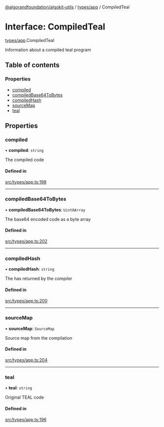 [@algorandfoundation/algokit-utils](../index.md) / [types/app](../modules/types_app.md) / CompiledTeal

# Interface: CompiledTeal

[types/app](../modules/types_app.md).CompiledTeal

Information about a compiled teal program

## Table of contents

### Properties

- [compiled](types_app.CompiledTeal.md#compiled)
- [compiledBase64ToBytes](types_app.CompiledTeal.md#compiledbase64tobytes)
- [compiledHash](types_app.CompiledTeal.md#compiledhash)
- [sourceMap](types_app.CompiledTeal.md#sourcemap)
- [teal](types_app.CompiledTeal.md#teal)

## Properties

### compiled

• **compiled**: `string`

The compiled code

#### Defined in

[src/types/app.ts:198](https://github.com/algorandfoundation/algokit-utils-ts/blob/main/src/types/app.ts#L198)

___

### compiledBase64ToBytes

• **compiledBase64ToBytes**: `Uint8Array`

The base64 encoded code as a byte array

#### Defined in

[src/types/app.ts:202](https://github.com/algorandfoundation/algokit-utils-ts/blob/main/src/types/app.ts#L202)

___

### compiledHash

• **compiledHash**: `string`

The has returned by the compiler

#### Defined in

[src/types/app.ts:200](https://github.com/algorandfoundation/algokit-utils-ts/blob/main/src/types/app.ts#L200)

___

### sourceMap

• **sourceMap**: `SourceMap`

Source map from the compilation

#### Defined in

[src/types/app.ts:204](https://github.com/algorandfoundation/algokit-utils-ts/blob/main/src/types/app.ts#L204)

___

### teal

• **teal**: `string`

Original TEAL code

#### Defined in

[src/types/app.ts:196](https://github.com/algorandfoundation/algokit-utils-ts/blob/main/src/types/app.ts#L196)
